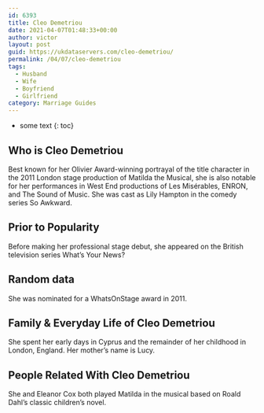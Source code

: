 ```yaml
---
id: 6393
title: Cleo Demetriou
date: 2021-04-07T01:48:33+00:00
author: victor
layout: post
guid: https://ukdataservers.com/cleo-demetriou/
permalink: /04/07/cleo-demetriou
tags:
  - Husband
  - Wife
  - Boyfriend
  - Girlfriend
category: Marriage Guides
---
```


* some text
{: toc}


## Who is Cleo Demetriou



Best known for her Olivier Award-winning portrayal of the title character in the 2011 London stage production of Matilda the Musical, she is also notable for her performances in West End productions of Les Misérables, ENRON, and The Sound of Music. She was cast as Lily Hampton in the comedy series So Awkward. 

                
                
                
## Prior to Popularity



Before making her professional stage debut, she appeared on the British television series What&#8217;s Your News? 

                
                
                
## Random data



She was nominated for a WhatsOnStage award in 2011. 

                
                
                
## Family & Everyday Life of Cleo Demetriou



She spent her early days in Cyprus and the remainder of her childhood in London, England. Her mother&#8217;s name is Lucy.

                
                
                
## People Related With Cleo Demetriou



She and Eleanor Cox both played Matilda in the musical based on Roald Dahl&#8217;s classic children&#8217;s novel. 

                
              
            
          
          
          